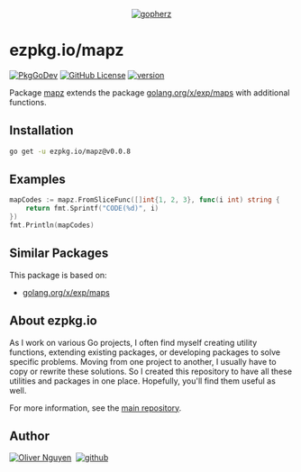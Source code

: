 <div align="center">

[![gopherz](https://ezpkg.io/_/gopherz.svg)](https://ezpkg.io)

</div>

# ezpkg.io/mapz

[![PkgGoDev](https://pkg.go.dev/badge/ezpkg.io/mapz)](https://pkg.go.dev/ezpkg.io/mapz)
[![GitHub License](https://img.shields.io/github/license/ezpkg/mapz)](https://github.com/ezpkg/mapz/tree/main/LICENSE)
[![version](https://img.shields.io/github/v/tag/ezpkg/mapz?label=version)](https://github.com/ezpkg/mapz/tags)

Package [mapz](https://pkg.go.dev/ezpkg.io/mapz) extends the package [golang.org/x/exp/maps](https://pkg.go.dev/golang.org/x/exp/maps) with additional functions.

## Installation

```sh
go get -u ezpkg.io/mapz@v0.0.8
```

## Examples

```go
mapCodes := mapz.FromSliceFunc([]int{1, 2, 3}, func(i int) string {
    return fmt.Sprintf("CODE(%d)", i)
})
fmt.Println(mapCodes)
```

## Similar Packages

This package is based on:

- [golang.org/x/exp/maps](https://pkg.go.dev/golang.org/x/exp/maps)

## About ezpkg.io

As I work on various Go projects, I often find myself creating utility functions, extending existing packages, or developing packages to solve specific problems. Moving from one project to another, I usually have to copy or rewrite these solutions. So I created this repository to have all these utilities and packages in one place. Hopefully, you'll find them useful as well.

For more information, see the [main repository](https://github.com/ezpkg/ezpkg).

## Author

[![Oliver Nguyen](https://olivernguyen.io/_/badge.svg)](https://olivernguyen.io)&nbsp;&nbsp;[![github](https://img.shields.io/badge/GitHub-100000?style=for-the-badge&logo=github&logoColor=white)](https://github.com/iOliverNguyen)
